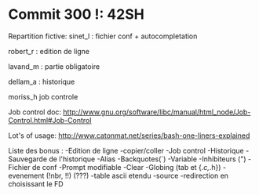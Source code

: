 Commit 300 !: 42SH
====

Repartition fictive: 
sinet_l : fichier conf + autocompletation

robert_r : edition de ligne

lavand_m : partie obligatoire

dellam_a : historique

moriss_h job controle



Job control doc:
http://www.gnu.org/software/libc/manual/html_node/Job-Control.html#Job-Control

Lot's of usage:
http://www.catonmat.net/series/bash-one-liners-explained

Liste des bonus :
-Edition de ligne
-copier/coller
-Job control
-Historique
-Sauvegarde de l'historique
-Alias
-Backquotes(`)
-Variable
-Inhibiteurs (")
-Fichier de conf
-Prompt modifiable
-Clear
-Globing (tab et {*.c,*.h})
-evenement (!nbr, !!) (???)
-table ascii etendu
-source
-redirection en choisissant le FD
